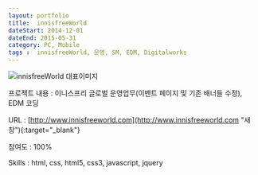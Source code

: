 ```yaml
---
layout: portfolio
title:  innisfreeWorld
dateStart: 2014-12-01
dateEnd: 2015-05-31
category: PC, Mobile
tags :  innisfreeWorld, 운영, SM, EDM, Digitalworks
---
```


![innisfreeWorld 대표이미지](/jkw/portfolio/images/innisfreeWorld/img01.jpg)


프로젝트 내용
: 이니스프리 글로벌 운영업무(이벤트 페이지 및 기존 배너들 수정), EDM 코딩

URL
: [http://www.innisfreeworld.com](http://www.innisfreeworld.com "새창"){:target="_blank"}

참여도
: 100%

Skills
: html, css, html5, css3, javascript, jquery
